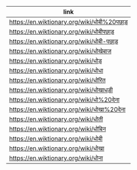 |link|
|----|
|https://en.wiktionary.org/wiki/धोबी%20पछाड़|
|https://en.wiktionary.org/wiki/धोबीपछाड़|
|https://en.wiktionary.org/wiki/धोबी-पछाड़|
|https://en.wiktionary.org/wiki/धोखेबाज|
|https://en.wiktionary.org/wiki/धोड़|
|https://en.wiktionary.org/wiki/धोधा|
|https://en.wiktionary.org/wiki/धोरित|
|https://en.wiktionary.org/wiki/धोखाधड़ी|
|https://en.wiktionary.org/wiki/धो%20देना|
|https://en.wiktionary.org/wiki/धोखा%20देना|
|https://en.wiktionary.org/wiki/धोती|
|https://en.wiktionary.org/wiki/धोबिन|
|https://en.wiktionary.org/wiki/धोबी|
|https://en.wiktionary.org/wiki/धोखा|
|https://en.wiktionary.org/wiki/धोना|
